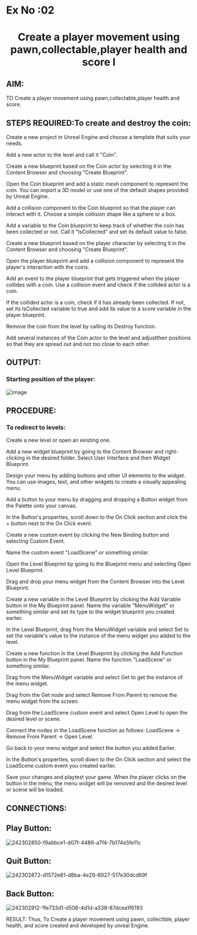 # Ex No :02

# <p align="center"> Create a player movement using pawn,collectable,player health and score l</p>

## AIM:
TO Create a player movement using pawn,collectable,player health and score.

## STEPS REQUIRED:To create and destroy the coin:
Create a new project in Unreal Engine and choose a template that suits your needs.

Add a new actor to the level and call it "Coin".

Create a new blueprint based on the Coin actor by selecting it in the Content Browser and choosing "Create Blueprint".

Open the Coin blueprint and add a static mesh component to represent the coin. You can import a 3D model or use one of the default shapes provided by Unreal Engine.

Add a collision component to the Coin blueprint so that the player can interact with it. Choose a simple collision shape like a sphere or a box.

Add a variable to the Coin blueprint to keep track of whether the coin has been collected or not. Call it "IsCollected" and set its default value to false.

Create a new blueprint based on the player character by selecting it in the Content Browser and choosing "Create Blueprint".

Open the player blueprint and add a collision component to represent the player's interaction with the coins.

Add an event to the player blueprint that gets triggered when the player collides with a coin. Use a collision event and check if the collided actor is a coin.

If the collided actor is a coin, check if it has already been collected. If not, set its IsCollected variable to true and add its value to a score variable in the player blueprint.

Remove the coin from the level by calling its Destroy function.

Add several instances of the Coin actor to the level and adjusttheir positions so that they are spread out and not too close to each other.

## OUTPUT:

### Starting position of the player:
![image](https://github.com/durga46/experiment2.gamepro/assets/75235704/2ba49e0e-c0c8-4284-89bf-c8cb56e8c694)

## PROCEDURE:

### To redirect to levels:

Create a new level or open an existing one.

Add a new widget blueprint by going to the Content Browser and right-clicking in the desired folder. Select User Interface and then Widget Blueprint.

Design your menu by adding buttons and other UI elements to the widget. You can use images, text, and other widgets to create a visually appealing menu.

Add a button to your menu by dragging and dropping a Button widget from the Palette onto your canvas.

In the Button's properties, scroll down to the On Click section and click the + button next to the On Click event.

Create a new custom event by clicking the New Binding button and selecting Custom Event.

Name the custom event "LoadScene" or something similar.

Open the Level Blueprint by going to the Blueprint menu and selecting Open Level Blueprint.

Drag and drop your menu widget from the Content Browser into the Level Blueprint.

Create a new variable in the Level Blueprint by clicking the Add Variable button in the My Blueprint panel. Name the variable "MenuWidget" or something similar and set its type to the widget blueprint you created earlier.

In the Level Blueprint, drag from the MenuWidget variable and select Set to set the variable's value to the instance of the menu widget you added to the level.

Create a new function in the Level Blueprint by clicking the Add Function button in the My Blueprint panel. Name the function "LoadScene" or something similar.

Drag from the MenuWidget variable and select Get to get the instance of the menu widget.

Drag from the Get node and select Remove From Parent to remove the menu widget from the screen.

Drag from the LoadScene custom event and select Open Level to open the desired level or scene.

Connect the nodes in the LoadScene function as follows: LoadScene -> Remove From Parent -> Open Level.

Go back to your menu widget and select the button you added Earlier.

In the Button's properties, scroll down to the On Click section and select the LoadScene custom event you created earlier.

Save your changes and playtest your game. When the player clicks on the button in the menu, the menu widget will be removed and the desired level or scene will be loaded.

## CONNECTIONS:


## Play Button:
![242302850-f9abbce1-d07f-4486-a7f4-7b174e5fe11c](https://github.com/durga46/experiment2.gamepro/assets/75235704/82ef78f3-e0ca-4791-b556-48a3c8a66b94)


## Quit Button:
![242302872-d1572e81-d8ba-4e29-8927-517e30dcd69f](https://github.com/durga46/experiment2.gamepro/assets/75235704/d9444dcb-596a-4cb0-aba4-7e4561780692)


## Back Button:
![242302912-1fe733d1-d506-4d1d-a338-87dcea1f6193](https://github.com/durga46/experiment2.gamepro/assets/75235704/3d782faa-1e7e-408e-88e6-9fae4505a450)


RESULT:
Thus, To Create a player movement using pawn, collectible, player health, and score created and developed by unreal Engine.
